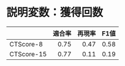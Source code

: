 # 説明変数：獲得回数
| | 適合率 | 再現率 | F1値 |
| :-- | --: | --: | --: |
| CTScore-8 | 0.75 | 0.47 | 0.58 |
| CTScore-15 | 0.77 | 0.11 | 0.19 |

